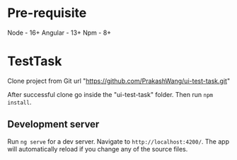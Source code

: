 # Pre-requisite
Node - 16+
Angular - 13+
Npm - 8+

# TestTask

Clone project from Git url "https://github.com/PrakashWang/ui-test-task.git"

After successful clone go inside the "ui-test-task" folder. Then run `npm install`.

## Development server

Run `ng serve` for a dev server. Navigate to `http://localhost:4200/`. The app will automatically reload if you change any of the source files.